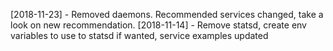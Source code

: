 [2018-11-23] - Removed daemons. Recommended services changed, take a look on new recommendation.
[2018-11-14] - Remove statsd, create env variables to use to statsd if wanted, service examples updated
